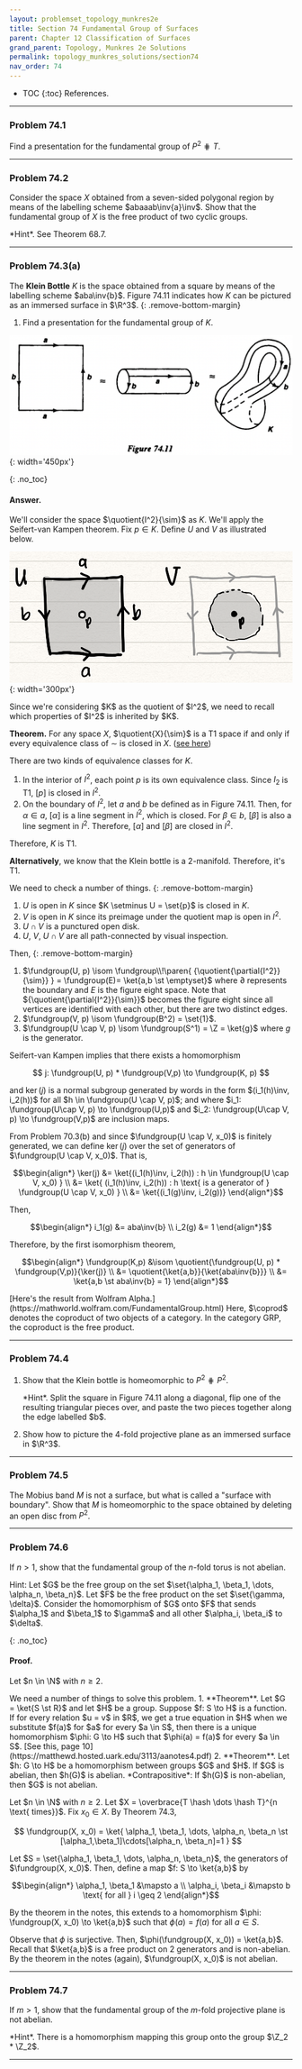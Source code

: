 ```yaml
---
layout: problemset_topology_munkres2e
title: Section 74 Fundamental Group of Surfaces
parent: Chapter 12 Classification of Surfaces
grand_parent: Topology, Munkres 2e Solutions
permalink: topology_munkres_solutions/section74
nav_order: 74
---
```


* TOC
{:toc}
References.

---

<div class='problem_stmt in_progress' markdown='1'>

### Problem 74.1
Find a presentation for the fundamental group of $P^2 \hash T$.

</div>

---

<div class='problem_stmt in_progress' markdown='1'>

### Problem 74.2
Consider the space $X$ obtained from a seven-sided polygonal region by means of the labelling scheme $abaaab\inv{a}\inv$. Show that the fundamental group of $X$ is the free product of two cyclic groups.
<div class='problem_notes' markdown='1'>
  *Hint*. See Theorem 68.7.
</div>

</div>

---


<div class='problem_stmt completed' markdown='1'>

### Problem 74.3(a)
The **Klein Bottle** $K$ is the space obtained from a square by means of the labelling scheme $aba\inv{b}$. Figure 74.11 indicates how $K$ can be pictured as an immersed surface in $\R^3$.
{: .remove-bottom-margin}
1. Find a presentation for the fundamental group of $K$.

![](/assets/images_tm2e/q74.11figure.png){: width='450px'}


{: .no_toc}
#### Answer.
We'll consider the space $\quotient{I^2}{\sim}$ as $K$. We'll apply the Seifert-van Kampen theorem. Fix $p \in K$. Define $U$ and $V$ as illustrated below.

![](/assets/images_tm2e/q74.3_uv_illus.png){: width='300px'}

<div class='problem_notes' markdown='1'>
Since we're considering $K$ as the quotient of $I^2$, we need to recall which properties of $I^2$ is inherited by $K$.

**Theorem.** For any space $X$, $\quotient{X}{\sim}$ is a T1 space if and only if every equivalence class of $\sim$ is closed in $X$. ([see here](https://en.wikipedia.org/wiki/Quotient_space_(topology)))

There are two kinds of equivalence classes for $K$.
1. In the interior of $I^2$, each point $p$ is its own equivalence class. Since $I_2$ is T1, $[p]$ is closed in $I^2$.
2. On the boundary of $I^2$, let $a$ and $b$ be defined as in Figure 74.11. Then, for $\alpha \in a$, $[\alpha]$ is a line segment in $I^2$, which is closed. For $\beta \in b$, $[\beta]$ is also a line segment in $I^2$. Therefore, $[\alpha]$ and $[\beta]$ are closed in $I^2$.

Therefore, $K$ is T1.

**Alternatively**, we know that the Klein bottle is a 2-manifold. Therefore, it's T1.
</div>

We need to check a number of things.
{: .remove-bottom-margin}
1. $U$ is open in $K$ since $K \setminus U = \set{p}$ is closed in $K$.
2. $V$ is open in $K$ since its preimage under the quotient map is open in $I^2$.
3. $U \cap V$ is a punctured open disk.
4. $U$, $V$, $U \cap V$ are all path-connected by visual inspection.

Then,
{: .remove-bottom-margin}
1. $\fundgroup(U, p) \isom \fundgroup\\!\paren{ {\quotient{\partial{I^2}}{\sim}} } = \fundgroup(E)= \ket{a,b \st \emptyset}$ where $\partial$ represents the boundary and $E$ is the figure eight space. Note that ${\quotient{\partial{I^2}}{\sim}}$ becomes the figure eight since all vertices are identified with each other, but there are two distinct edges.
2. $\fundgroup(V, p) \isom \fundgroup(B^2) = \set{1}$.
3. $\fundgroup(U \cap V, p) \isom \fundgroup(S^1) = \Z = \ket{g}$ where $g$ is the generator.

Seifert-van Kampen implies that there exists a homomorphism

$$
j: \fundgroup(U, p) * \fundgroup(V,p) \to \fundgroup(K, p)
$$

and $\ker(j)$ is a normal subgroup generated by words in the form $(i_1(h)\inv, i_2(h))$ for all $h \in \fundgroup(U \cap V, p)$;
and where $i_1: \fundgroup(U\cap V, p) \to \fundgroup(U,p)$ and
$i_2: \fundgroup(U\cap V, p) \to \fundgroup(V,p)$ are inclusion maps.

From Problem 70.3(b) and since $\fundgroup(U \cap V, x_0)$ is finitely generated, we can define $\ker(j)$ over the set of generators of $\fundgroup(U \cap V, x_0)$. That is,

$$\begin{align*}
  \ker(j)
    &= \ket{(i_1(h)\inv, i_2(h)) : h \in \fundgroup(U \cap V, x_0) } \\
    &= \ket{
       (i_1(h)\inv, i_2(h)) : h \text{ is a generator of }
       \fundgroup(U \cap V, x_0)
     } \\
    &= \ket{(i_1(g)\inv, i_2(g))}
\end{align*}$$

Then,

$$\begin{align*}
  i_1(g) &= aba\inv{b} \\
  i_2(g) &= 1
\end{align*}$$

Therefore, by the first isomorphism theorem,

$$\begin{align*}
  \fundgroup(K,p)
    &\isom \quotient{\fundgroup(U, p) * \fundgroup(V,p)}{\ker(j)} \\
    &= \quotient{\ket{a,b}}{\ket{aba\inv{b}}} \\
    &= \ket{a,b \st aba\inv{b} = 1}
\end{align*}$$

<div class='problem_notes' markdown='1'>
[Here's the result from Wolfram Alpha.](https://mathworld.wolfram.com/FundamentalGroup.html) Here, $\coprod$ denotes the coproduct of two objects of a category. In the category GRP, the coproduct is the free product.
</div>

</div>

---

<div class='problem_stmt in_progress' markdown='1'>

### Problem 74.4
1. Show that the Klein bottle is homeomorphic to $P^2 \hash P^2$.

   <div class='problem_notes' markdown='1'>
      *Hint*. Split the square in Figure 74.11 along a diagonal, flip one of the resulting triangular pieces over, and paste the two pieces together along the edge labelled $b$.
   </div>

2. Show how to picture the 4-fold projective plane as an immersed surface in $\R^3$.

</div>

---

<div class='problem_stmt in_progress' markdown='1'>

### Problem 74.5
The Mobius band $M$ is not a surface, but what is called a "surface with boundary". Show that $M$ is homeomorphic to the space obtained by deleting an open disc from $P^2$.

</div>

---

<div class='problem_stmt completed' markdown='1'>

### Problem 74.6
If $n>1$, show that the fundamental group of the $n$-fold torus is not abelian.
<div class='problem_notes' markdown='1'>
Hint: Let $G$ be the free group on the set $\set{\alpha_1, \beta_1, \dots, \alpha_n, \beta_n}$. Let $F$ be the free product on the set $\set{\gamma, \delta}$. Consider the homomorphism of $G$ onto $F$ that sends $\alpha_1$ and $\beta_1$ to $\gamma$ and all other $\alpha_i, \beta_i$ to $\delta$.
</div>

{: .no_toc}
#### Proof.
Let $n \in \N$ with $n \geq 2$.

<div class='problem_notes' markdown='1'>
We need a number of things to solve this problem.
1. **Theorem**. Let $G = \ket{S \st R}$ and let $H$ be a group. Suppose $f: S \to H$ is a function. If for every relation $u = v$ in $R$, we get a true equation in $H$ when we substitute $f(a)$ for $a$ for every $a \in S$, then there is a unique homomorphism $\phi: G \to H$ such that $\phi(a) = f(a)$ for every $a \in S$. [See this, page 10](https://matthewd.hosted.uark.edu/3113/aanotes4.pdf)
2. **Theorem**. Let $h: G \to H$ be a homomorphism between groups $G$ and $H$. If $G$ is abelian, then $h(G)$ is abelian.
*Contrapositive*: If $h(G)$ is non-abelian, then $G$ is not abelian.

</div>

Let $n \in \N$ with $n \geq 2$. Let $X = \overbrace{T \hash \dots \hash T}^{n \text{ times}}$. Fix $x_0 \in X$. By Theorem 74.3,

$$
\fundgroup(X, x_0) = \ket{
  \alpha_1, \beta_1, \dots, \alpha_n, \beta_n
  \st [\alpha_1,\beta_1]\cdots[\alpha_n, \beta_n]=1
}
$$

Let $S = \set{\alpha_1, \beta_1, \dots, \alpha_n, \beta_n}$, the generators of $\fundgroup(X, x_0)$. Then, define a map $f: S \to \ket{a,b}$ by

$$\begin{align*}
  \alpha_1, \beta_1 &\mapsto a \\
  \alpha_i, \beta_i &\mapsto b \text{ for all } i \geq 2
\end{align*}$$

By the theorem in the notes, this extends to a homomorphism $\phi: \fundgroup(X, x_0) \to \ket{a,b}$ such that $\phi(a)=f(a)$ for all $a \in S$.

Observe that $\phi$ is surjective. Then, $\phi(\fundgroup(X, x_0)) = \ket{a,b}$. Recall that $\ket{a,b}$ is a free product on 2 generators and is non-abelian. By the theorem in the notes (again), $\fundgroup(X, x_0)$ is not abelian.

</div>

---

<div class='problem_stmt in_progress' markdown='1'>

### Problem 74.7
If $m > 1$, show that the fundamental group of the $m$-fold projective plane is not abelian.

<div class='problem_notes' markdown='1'>
*Hint*. There is a homomorphism mapping this group onto the group $\Z_2 * \Z_2$.
</div>

</div>

---
